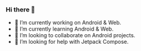### Hi there 👋

- 🔭 I’m currently working on Android & Web.
- 🌱 I’m currently learning Android & Web.
- 👯 I’m looking to collaborate on Android projects.
- 🤔 I’m looking for help with Jetpack Compose.

<!--
**fromBhaskar/fromBhaskar** is a ✨ _special_ ✨ repository because its `README.md` (this file) appears on your GitHub profile.

Here are some ideas to get you started:


- 💬 Ask me about ...
- 📫 How to reach me: ...
- 😄 Pronouns: ...
- ⚡ Fun fact: ...
-->
